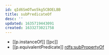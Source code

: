 ```yaml
---
id: qId6SmOTwo5kg5CBOELBB
title: subPredicateOf
desc: ''
updated: 1635719443091
created: 1633273021758
---
```




- [[p.instanceOf]] [[pc]]
- [[p.equivalentPredicate]] [rdfs:subPropertyOf](http://www.w3.org/2000/01/rdf-schema#subPropertyOf)

